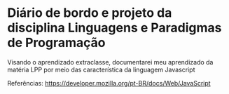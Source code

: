 # Diário de bordo e projeto da disciplina Linguagens e Paradigmas de Programação

Visando o aprendizado extraclasse, documentarei meu aprendizado da matéria LPP por meio das característica da linguagem Javascript

Referências: https://developer.mozilla.org/pt-BR/docs/Web/JavaScript
